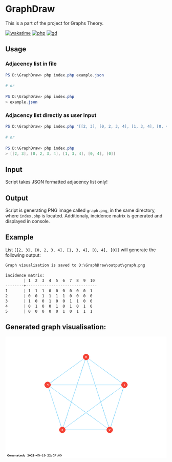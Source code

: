 # GraphDraw

This is a part of the project for Graphs Theory.

[![wakatime](https://wakatime.com/badge/github/sokoloowski/GraphDraw.svg)](https://wakatime.com/badge/github/sokoloowski/GraphDraw)
[![php](https://img.shields.io/badge/language-PHP-%237478AE)](https://www.php.net/)
[![gd](https://img.shields.io/badge/dependencies-gd-important)](https://www.php.net/manual/en/book.image.php)

## Usage

### Adjacency list in file

```powershell
PS D:\GraphDraw> php index.php example.json

# or

PS D:\GraphDraw> php index.php
> example.json
```

### Adjacency list directly as user input

```powershell
PS D:\GraphDraw> php index.php "[[2, 3], [0, 2, 3, 4], [1, 3, 4], [0, 4], [0]]"

# or

PS D:\GraphDraw> php index.php
> [[2, 3], [0, 2, 3, 4], [1, 3, 4], [0, 4], [0]]
```

## Input

Script takes JSON formatted adjacency list only!

## Output

Script is generating PNG image called `graph.png`, in the same directory, where `index.php` is located. Additionaly, incidence matrix is generated and displayed in console.

## Example

List `[[2, 3], [0, 2, 3, 4], [1, 3, 4], [0, 4], [0]]` will generate the following output:

```
Graph visualisation is saved to D:\GraphDraw\output\graph.png

incidence matrix:
        | 1  2  3  4  5  6  7  8  9  10
--------+-------------------------------
1       | 1  1  1  0  0  0  0  0  0  1
2       | 0  0  1  1  1  1  0  0  0  0
3       | 1  0  0  1  0  0  1  1  0  0
4       | 0  1  0  0  1  0  1  0  1  0
5       | 0  0  0  0  0  1  0  1  1  1
```

## Generated graph visualisation:

![graph](example/graph.png)
